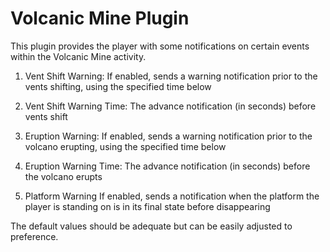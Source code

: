 # Volcanic Mine Plugin

This plugin provides the player with some notifications on certain events within the Volcanic Mine activity.

1) Vent Shift Warning:
If enabled, sends a warning notification prior to the vents shifting, using the specified time below

2) Vent Shift Warning Time:
The advance notification (in seconds) before vents shift

3) Eruption Warning:
If enabled, sends a warning notification prior to the volcano erupting, using the specified time below

4) Eruption Warning Time:
The advance notification (in seconds) before the volcano erupts

5) Platform Warning
If enabled, sends a notification when the platform the player is standing on is in its final state before disappearing

The default values should be adequate but can be easily adjusted to preference.